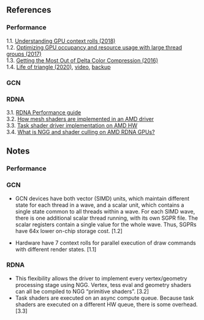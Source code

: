
## References

### Performance
1.1. [Understanding GPU context rolls (2018)](https://gpuopen.com/learn/understanding-gpu-context-rolls/)<br/>
1.2. [Optimizing GPU occupancy and resource usage with large thread groups (2017)](https://gpuopen.com/learn/optimizing-gpu-occupancy-resource-usage-large-thread-groups/)<br/>
1.3. [Getting the Most Out of Delta Color Compression (2016)](https://gpuopen.com/learn/dcc-overview/)<br/>
1.4. [Life of triangle (2020)](https://gpuopen.com/wp-content/uploads/2021/01/AMD_Graphics_pipeline_GIC2020.pdf), [video](https://youtu.be/Y2KG_4OxDBg), [backup](../pdf/AMD_Graphics_pipeline_GIC2020.pdf)<br/>

### GCN

### RDNA
3.1. [RDNA Performance guide](https://gpuopen.com/performance/)<br/>
3.2. [How mesh shaders are implemented in an AMD driver](https://timur.hu/blog/2022/how-mesh-shaders-are-implemented)<br/>
3.3. [Task shader driver implementation on AMD HW](https://timur.hu/blog/2022/how-task-shaders-are-implemented)<br/>
3.4. [What is NGG and shader culling on AMD RDNA GPUs?](https://timur.hu/blog/2022/what-is-ngg)<br/>


## Notes

### Performance


### GCN

* GCN devices have both vector (SIMD) units, which maintain different state for each thread in a wave, and a scalar unit, which contains a single state common to all threads within a wave. For each SIMD wave, there is one additional scalar thread running, with its own SGPR file. The scalar registers contain a single value for the whole wave. Thus, SGPRs have 64x lower on-chip storage cost. [1.2]

* Hardware have 7 context rolls for parallel execution of draw commands with different render states. [1.1]

### RDNA

* This flexibility allows the driver to implement every vertex/geometry processing stage using NGG. Vertex, tess eval and geometry shaders can all be compiled to NGG “primitive shaders”. [3.2]
* Task shaders are executed on an async compute queue. Because task shaders are executed on a different HW queue, there is some overhead. [3.3]
